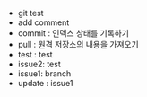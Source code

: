 - git test
- add comment
- commit : 인덱스 상태를 기록하기
- pull : 원격 저장소의 내용을 가져오기
- test : test
- issue2: test
- issue1: branch
- update : issue1

